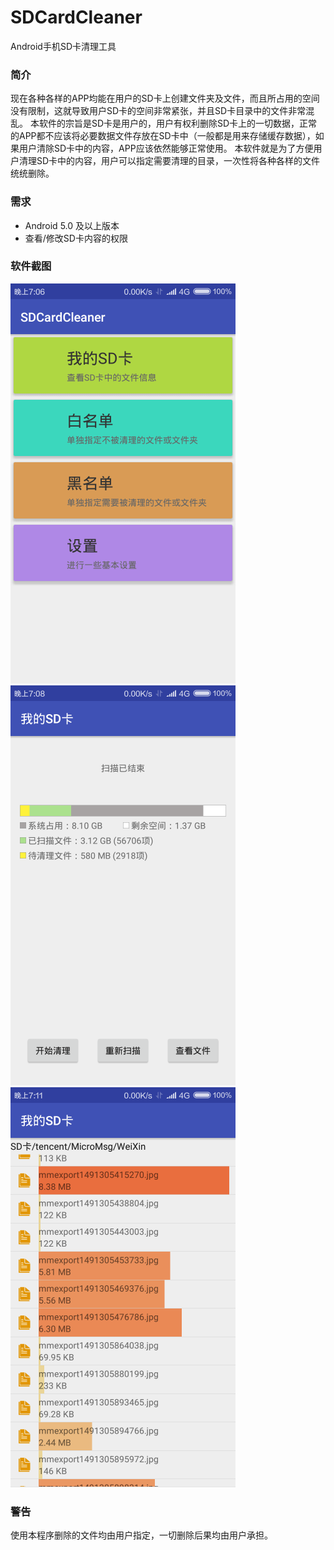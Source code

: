 # SDCardCleaner
Android手机SD卡清理工具

### 简介
现在各种各样的APP均能在用户的SD卡上创建文件夹及文件，而且所占用的空间没有限制，这就导致用户SD卡的空间非常紧张，并且SD卡目录中的文件非常混乱。
本软件的宗旨是SD卡是用户的，用户有权利删除SD卡上的一切数据，正常的APP都不应该将必要数据文件存放在SD卡中（一般都是用来存储缓存数据），如果用户清除SD卡中的内容，APP应该依然能够正常使用。
本软件就是为了方便用户清理SD卡中的内容，用户可以指定需要清理的目录，一次性将各种各样的文件统统删除。

### 需求
* Android 5.0 及以上版本
* 查看/修改SD卡内容的权限

### 软件截图
![主界面](readme_res/Screenshot_main.png)&nbsp;
![扫描界面](readme_res/Screenshot_scan.png)&nbsp;
![文件列表](readme_res/Screenshot_fileList.png)

### 警告
使用本程序删除的文件均由用户指定，一切删除后果均由用户承担。